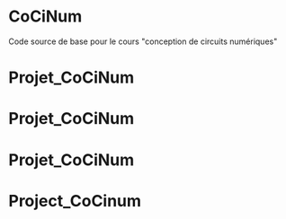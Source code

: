 # CoCiNum
Code source de base pour le cours "conception de circuits numériques"
# Projet_CoCiNum
# Projet_CoCiNum
# Projet_CoCiNum
# Project_CoCinum
